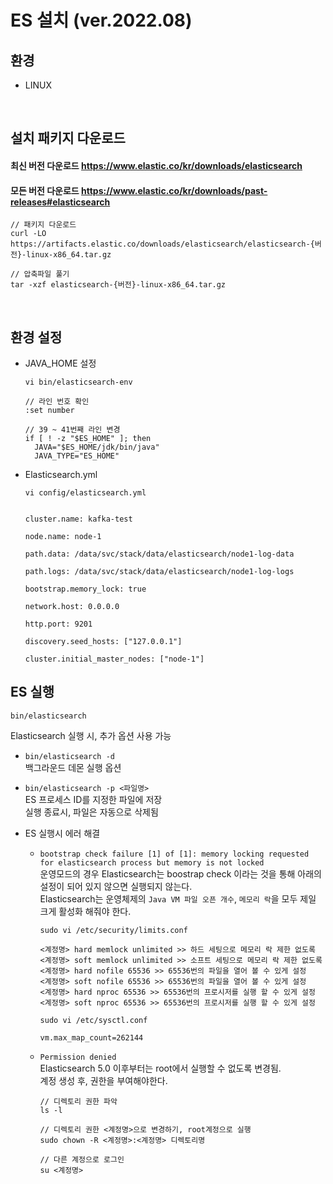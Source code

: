 # ES 설치 (ver.2022.08)

## 환경
- LINUX
<br>

## 설치 패키지 다운로드
#### 최신 버전 다운로드 https://www.elastic.co/kr/downloads/elasticsearch
#### 모든 버전 다운로드 https://www.elastic.co/kr/downloads/past-releases#elasticsearch 

```
// 패키지 다운로드
curl -LO https://artifacts.elastic.co/downloads/elasticsearch/elasticsearch-{버전}-linux-x86_64.tar.gz

// 압축파일 풀기
tar -xzf elasticsearch-{버전}-linux-x86_64.tar.gz
```
<br>

## 환경 설정

- JAVA_HOME 설정
    ```
    vi bin/elasticsearch-env
    
    // 라인 번호 확인
    :set number
    
    // 39 ~ 41번째 라인 변경
    if [ ! -z "$ES_HOME" ]; then
      JAVA="$ES_HOME/jdk/bin/java"
      JAVA_TYPE="ES_HOME"
    
    ```

- Elasticsearch.yml

    ```
    vi config/elasticsearch.yml
    
    
    cluster.name: kafka-test

    node.name: node-1

    path.data: /data/svc/stack/data/elasticsearch/node1-log-data

    path.logs: /data/svc/stack/data/elasticsearch/node1-log-logs

    bootstrap.memory_lock: true

    network.host: 0.0.0.0

    http.port: 9201

    discovery.seed_hosts: ["127.0.0.1"]

    cluster.initial_master_nodes: ["node-1"]
    ```


## ES 실행
```
bin/elasticsearch
```
Elasticsearch 실행 시, 추가 옵션 사용 가능<br>
- `bin/elasticsearch -d` <br> 백그라운드 데몬 실행 옵션<br>
- `bin/elasticsearch -p <파일명>` <br> ES 프로세스 ID를 지정한 파일에 저장 <br> 실행 종료시, 파일은 자동으로 삭제됨<br>

- ES 실행시 에러 해결
  - `bootstrap check failure [1] of [1]: memory locking requested for elasticsearch process but memory is not locked`<br>
운영모드의 경우 Elasticsearch는 boostrap check 이라는 것을 통해 아래의 설정이 되어 있지 않으면 실행되지 않는다.<br>
Elasticsearch는 운영체제의 `Java VM 파일 오픈 개수`, `메모리 락`을 모두 제일 크게 활성화 해줘야 한다.<br>


    ```
    sudo vi /etc/security/limits.conf
    
    <계정명> hard memlock unlimited >> 하드 세팅으로 메모리 락 제한 없도록
    <계정명> soft memlock unlimited >> 소프트 세팅으로 메모리 락 제한 없도록
    <계정명> hard nofile 65536 >> 65536번의 파일을 열어 볼 수 있게 설정
    <계정명> soft nofile 65536 >> 65536번의 파일을 열어 볼 수 있게 설정
    <계정명> hard nproc 65536 >> 65536번의 프로시저를 실행 할 수 있게 설정
    <계정명> soft nproc 65536 >> 65536번의 프로시저를 실행 할 수 있게 설정
    ```
    ```
    sudo vi /etc/sysctl.conf

    vm.max_map_count=262144
    ```
  - `Permission denied`<br>
Elasticsearch 5.0 이후부터는 root에서 실행할 수 없도록 변경됨.<br>
계정 생성 후, 권한을 부여해야한다.
    ```
    // 디렉토리 권한 파악
    ls -l

    // 디렉토리 권한 <계정명>으로 변경하기, root계정으로 실행
    sudo chown -R <계정명>:<계정명> 디렉토리명
    
    // 다른 계정으로 로그인
    su <계정명>
    ```
